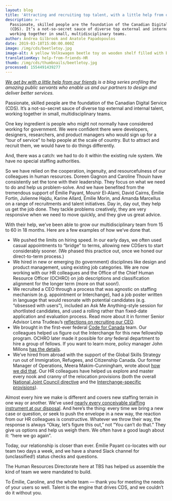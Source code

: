```yaml
---
layout: blog
title: 'Attracting and recruiting top talent, with a little help from our friends'
description: >-
  Passionate, skilled people are the foundation of the Canadian Digital Service
  (CDS). It’s a not-so-secret sauce of diverse top external and internal talent,
  working together in small, multidisciplinary teams.
author: Andrea Gilbrook and Anatole Papadopoulos
date: 2019-03-18T15:00:00.000Z
image: /img/cds/beetletoy.jpg
image-alt: A yellow Volkswagen beetle toy on wooden shelf filled with books.
translationKey: help-from-friends-HR
thumb: /img/cds/thumbnails/beetletoy.jpg
processed: 1554491439277
---
```

*[We get by with a little help from our friends](https://digital.canada.ca/2019/01/31/we-get-by-with-a-little-help-from-our-friends/) is a blog series profiling the amazing public servants who enable us and our partners to design and deliver better services.*

Passionate, skilled people are the foundation of the Canadian Digital Service (CDS). It’s a not-so-secret sauce of diverse top external and internal talent, working together in small, multidisciplinary teams. 

One key ingredient is people who might not normally have considered working for government. We were confident there were developers, designers, researchers, and product managers who would sign up for a “tour of service” to help people at the scale of country. But to attract and recruit them, we would have to do things differently. 

And, there was a catch: we had to do it within the existing rule system. We have no special staffing authorities.

So we have relied on the cooperation, ingenuity, and resourcefulness of our colleagues in human resources. Doreen Gagnon and Caroline Thouin have consistently set the tone with their leadership. They focus on what we need to do and help us problem-solve. And we have benefited from the tremendous support of Émilie Payant, Mounir El-Alami, David Cairns, Émilie Fortin, Julienne Hajdu, Karine Allard, Émilie Morin, and Amanda Marcellus on a range of recruitments and talent initiatives. Day in, day out, they help us get the job done. They tackle problems creatively, they are very responsive when we need to move quickly, and they give us great advice.

With their help, we’ve been able to grow our multidisciplinary team from 15 to 60 in 18 months. Here are a few examples of how we’ve done that.

* We pushed the limits on hiring speed. In our early days, we often used casual appointments to “bridge” to terms, allowing new CDSers to start considerably sooner. (We phased this practice out, once we honed our direct-to-term process.)
* We hired in new or emerging (to government) disciplines like design and product management, using existing job categories. We are now working with our HR colleagues and the Office of the Chief Human Resource Officer (OCHRO) on job descriptions and classification alignment for the longer term (more on that soon!).
* We recruited a CEO through a process that was agnostic on staffing mechanism (e.g. appointment or Interchange), had a job poster written in language that would resonate with potential candidates (e.g. “obsessed with users”), included an Ask Me Anything-style session for shortlisted candidates, and used a rolling rather than fixed-date application and evaluation process. Read more about it in former Senior Advisor Lena Trudeau’s [reflections on recruiting our CEO](https://digital.canada.ca/2018/04/09/recruiting-our-ceo/).
* We brought in the first-ever federal [Code for Canada](https://code4.ca) team. Our colleagues helped us figure out the Interchange for this new fellowship program. OCHRO later made it possible for *any* federal department to hire a group of fellows. If you want to learn more, policy manager John Millons [has the details](https://digital.canada.ca/2018/04/19/our-partnership-with-code-for-canada/).
* We’ve hired from abroad with the support of the Global Skills Strategy run out of Immigration, Refugees, and Citizenship Canada. Our former Manager of Operations, Meera Makim-Cunningham, wrote about [how we did that](https://digital.canada.ca/2018/10/12/global-skills-strategy/). Our HR colleagues have helped us explore and master every nook and cranny of the relocation provisions (both the overall [National Joint Council directive](https://www.njc-cnm.gc.ca/directive/d6/en) and the [Interchange-specific provisions](https://www.canada.ca/en/treasury-board-secretariat/services/travel-relocation/integrated-relocation-program-individuals-participating-developmental-programs.html)).

Almost every hire we make is different and covers new staffing terrain in one way or another. We’ve used [nearly every conceivable staffing instrument at our disposal](https://digital.canada.ca/2018/01/09/hiring-at-cds/). And here’s the thing: every time we bring a new case or question, or seek to push the envelope in a new way, the reaction from our HR colleagues is constructive. Whatever we throw their way,  the response is always “Okay, let’s figure this out,” not “You can’t do that.” They give us options and help us weigh them. We often have a good laugh about it: “here we go again”.

Today, our relationship is closer than ever. Émilie Payant co-locates with our team two days a week, and we have a shared Slack channel for (unclassified!) status checks and questions.

The Human Resources Directorate here at TBS has helped us assemble the kind of team we were mandated to build. 

To Émilie, Caroline, and the whole team — thank you for meeting the needs of your users so well. Talent is the engine that drives CDS, and we couldn’t do it without you.

